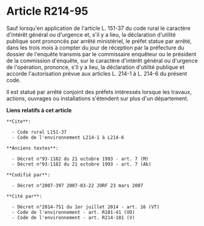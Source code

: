 # Article R214-95

Sauf lorsqu'en application de l'article L. 151-37 du code rural le caractère d'intérêt général ou d'urgence et, s'il y a
lieu, la déclaration d'utilité publique sont prononcés par arrêté ministériel, le préfet statue par arrêté, dans les trois
mois à compter du jour de réception par la préfecture du dossier de l'enquête transmis par le commissaire enquêteur ou le
président de la commission d'enquête, sur le caractère d'intérêt général ou d'urgence de l'opération, prononce, s'il y a
lieu, la déclaration d'utilité publique et accorde l'autorisation prévue aux articles L. 214-1 à L. 214-6 du présent code.

Il est statué par arrêté conjoint des préfets intéressés lorsque les travaux, actions, ouvrages ou installations s'étendent
sur plus d'un département.

**Liens relatifs à cet article**

	**Cite**:

	  - Code rural L151-37
	  - Code de l'environnement L214-1 à L214-6

	**Anciens textes**:

	  - Décret n°93-1182 du 21 octobre 1993 - art. 7 (M)
	  - Décret n°93-1182 du 21 octobre 1993 - art. 7 (Ab)

	**Codifié par**:

	  - Décret n°2007-397 2007-03-22 JORF 23 mars 2007

	**Cité par**:

	  - Décret n°2014-751 du 1er juillet 2014 - art. 16 (VT)
	  - Code de l'environnement - art. R181-41 (VD)
	  - Code de l'environnement - art. R214-101 (V)
